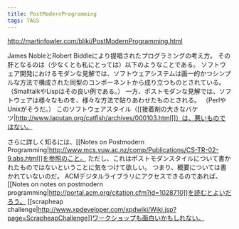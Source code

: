 ```yaml
---
title: PostModernProgramming
tags: TAGS
---
```


http://martinfowler.com/bliki/PostModernProgramming.html

James NobleとRobert Biddleにより提唱されたプログラミングの考え方。
その肝となるのは（少なくとも私にとっては）以下のようなことである。
ソフトウェア開発におけるモダンな見解では、ソフトウェアシステムは画一的かつシンプルな方法で構成された同型のコンポーネントから成り立つものとされている。
（SmalltalkやLispはその良い例である。）
一方、ポストモダンな見解では、ソフトウェアは様々なものを、様々な方法で貼りあわせたものとされる。
（PerlやUnixがそうだ。）
このソフトウェアスタイル（[[接着剤の大きなバケツ|http://www.laputan.org/catfish/archives/000103.html]]）は、悪いものではない。

さらに詳しく知るには、[[Notes on Postmodern Programming|http://www.mcs.vuw.ac.nz/comp/Publications/CS-TR-02-9.abs.html]]を参照のこと。
ただし、これはポストモダンスタイルについて書かれたものではないということに気をつけて欲しい。
つまり、概要については書かれていないのだ。
ACMデジタルライブラリにアクセスできるのであれば、
[[Notes on notes on postmodern programming|http://portal.acm.org/citation.cfm?id=1028710]]を読むとよいだろう。
[[scrapheap challenge|http://www.xpdeveloper.com/xpdwiki/Wiki.jsp?page=ScrapheapChallenge]]ワークショップも面白いかもしれない。

